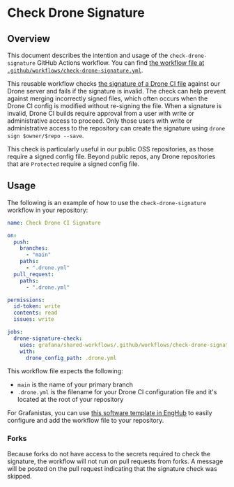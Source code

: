 # Check Drone Signature

## Overview

This document describes the intention and usage of the `check-drone-signature` GitHub Actions workflow.
You can find [the workflow file at `.github/workflows/check-drone-signature.yml`][wf-file].

This reusable workflow checks [the signature of a Drone CI file][drone-sig] against our Drone server and fails if the signature is invalid.
The check can help prevent against merging incorrectly signed files, which often occurs when the Drone CI config is modified without re-signing the file.
When a signature is invalid, Drone CI builds require approval from a user with write or administrative access to proceed.
Only those users with write or administrative access to the repository can create the signature using `drone sign $owner/$repo --save`.

This check is particularly useful in our public OSS repositories, as those require a signed config file.
Beyond public repos, any Drone repositories that are `Protected` require a signed config file.

[wf-file]: ./check-drone-signature.yaml
[drone-sig]: https://docs.drone.io/signature/

## Usage

The following is an example of how to use the `check-drone-signature` workflow in your repository:

```yaml
name: Check Drone CI Signature

on:
  push:
    branches:
      - "main"
    paths:
      - ".drone.yml"
  pull_request:
    paths:
      - ".drone.yml"

permissions:
  id-token: write
  contents: read
  issues: write

jobs:
  drone-signature-check:
    uses: grafana/shared-workflows/.github/workflows/check-drone-signature.yaml@main
    with:
      drone_config_path: .drone.yml
```

This workflow file expects the following:

* `main` is the name of your primary branch
* `.drone.yml` is the filename for your Drone CI configuration file and it's located at the root of your repository

For Grafanistas, you can use [this software template in EngHub][enghub-tmpl] to easily configure and add the workflow file to your repository.

[enghub-tmpl]: https://enghub.grafana-ops.net/create/templates/default/add-drone-signature-check-workflow

### Forks

Because forks do not have access to the secrets required to check the signature, the workflow will not run on pull requests from forks.
A message will be posted on the pull request indicating that the signature check was skipped.
